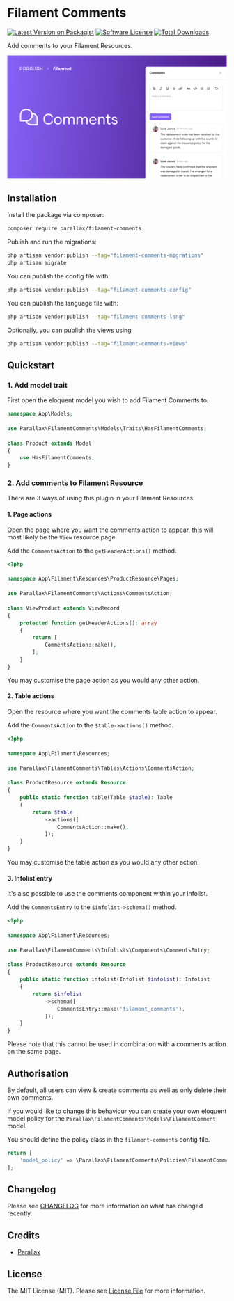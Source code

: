# Filament Comments

[![Latest Version on Packagist](https://img.shields.io/packagist/v/parallax/filament-comments.svg?style=flat-square)](https://packagist.org/packages/parallax/filament-comments)
[![Software License](https://img.shields.io/badge/license-MIT-brightgreen.svg?style=flat-square)](LICENSE.md)
[![Total Downloads](https://img.shields.io/packagist/dt/parallax/filament-comments.svg?style=flat-square)](https://packagist.org/packages/parallax/filament-comments)

Add comments to your Filament Resources.

![logo](/assets/filament-comments.jpg)

## Installation

Install the package via composer:

```bash
composer require parallax/filament-comments
```

Publish and run the migrations:

```bash
php artisan vendor:publish --tag="filament-comments-migrations"
php artisan migrate
```

You can publish the config file with:

```bash
php artisan vendor:publish --tag="filament-comments-config"
```

You can publish the language file with:

```bash
php artisan vendor:publish --tag="filament-comments-lang"
```

Optionally, you can publish the views using

```bash
php artisan vendor:publish --tag="filament-comments-views"
```

## Quickstart

### 1. Add model trait

First open the eloquent model you wish to add Filament Comments to.

```php
namespace App\Models;

use Parallax\FilamentComments\Models\Traits\HasFilamentComments;

class Product extends Model
{
    use HasFilamentComments;
}
```

### 2. Add comments to Filament Resource

There are 3 ways of using this plugin in your Filament Resources:

#### 1. Page actions

Open the page where you want the comments action to appear, this will most likely be the `View` resource page.

Add the `CommentsAction` to the `getHeaderActions()` method.

```php
<?php

namespace App\Filament\Resources\ProductResource\Pages;

use Parallax\FilamentComments\Actions\CommentsAction;

class ViewProduct extends ViewRecord
{
    protected function getHeaderActions(): array
    {
        return [
            CommentsAction::make(),
        ];
    }
}
```

You may customise the page action as you would any other action.

#### 2. Table actions

Open the resource where you want the comments table action to appear.

Add the `CommentsAction` to the `$table->actions()` method.

```php
<?php

namespace App\Filament\Resources;

use Parallax\FilamentComments\Tables\Actions\CommentsAction;

class ProductResource extends Resource
{
    public static function table(Table $table): Table
    {
        return $table
            ->actions([
                CommentsAction::make(),
            ]);
    }
}
```

You may customise the table action as you would any other action.

#### 3. Infolist entry

It's also possible to use the comments component within your infolist.

Add the `CommentsEntry` to the `$infolist->schema()` method.

```php
<?php

namespace App\Filament\Resources;

use Parallax\FilamentComments\Infolists\Components\CommentsEntry;

class ProductResource extends Resource
{
    public static function infolist(Infolist $infolist): Infolist
    {
        return $infolist
            ->schema([
                CommentsEntry::make('filament_comments'),
            ]);
    }
}
```

Please note that this cannot be used in combination with a comments action on the same page.

## Authorisation

By default, all users can view & create comments as well as only delete their own comments.

If you would like to change this behaviour you can create your own eloquent model policy for the `Parallax\FilamentComments\Models\FilamentComment` model.

You should define the policy class in the `filament-comments` config file.

```php
return [
    'model_policy' => \Parallax\FilamentComments\Policies\FilamentCommentPolicy::class,
];
```

## Changelog

Please see [CHANGELOG](CHANGELOG.md) for more information on what has changed recently.

## Credits

- [Parallax](https://parall.ax)

## License

The MIT License (MIT). Please see [License File](LICENSE.md) for more information.

